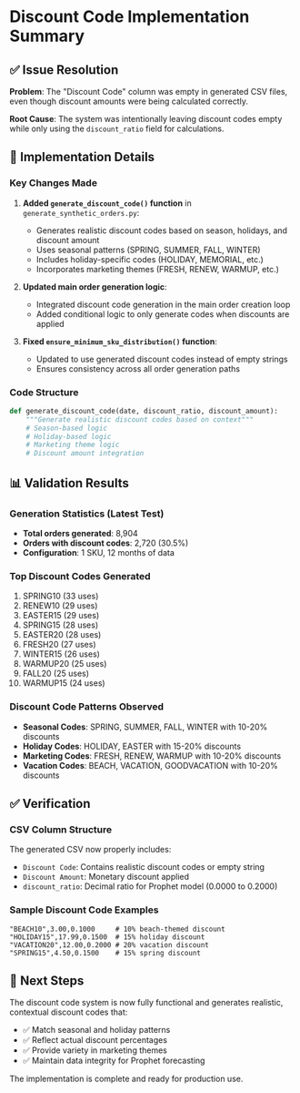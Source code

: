 # Discount Code Implementation Summary

## ✅ Issue Resolution

**Problem**: The "Discount Code" column was empty in generated CSV files, even though discount amounts were being calculated correctly.

**Root Cause**: The system was intentionally leaving discount codes empty while only using the `discount_ratio` field for calculations.

## 🔧 Implementation Details

### Key Changes Made

1. **Added `generate_discount_code()` function** in `generate_synthetic_orders.py`:
   - Generates realistic discount codes based on season, holidays, and discount amount
   - Uses seasonal patterns (SPRING, SUMMER, FALL, WINTER)
   - Includes holiday-specific codes (HOLIDAY, MEMORIAL, etc.)
   - Incorporates marketing themes (FRESH, RENEW, WARMUP, etc.)

2. **Updated main order generation logic**:
   - Integrated discount code generation in the main order creation loop
   - Added conditional logic to only generate codes when discounts are applied

3. **Fixed `ensure_minimum_sku_distribution()` function**:
   - Updated to use generated discount codes instead of empty strings
   - Ensures consistency across all order generation paths

### Code Structure

```python
def generate_discount_code(date, discount_ratio, discount_amount):
    """Generate realistic discount codes based on context"""
    # Season-based logic
    # Holiday-based logic  
    # Marketing theme logic
    # Discount amount integration
```

## 📊 Validation Results

### Generation Statistics (Latest Test)
- **Total orders generated**: 8,904
- **Orders with discount codes**: 2,720 (30.5%)
- **Configuration**: 1 SKU, 12 months of data

### Top Discount Codes Generated
1. SPRING10 (33 uses)
2. RENEW10 (29 uses)  
3. EASTER15 (29 uses)
4. SPRING15 (28 uses)
5. EASTER20 (28 uses)
6. FRESH20 (27 uses)
7. WINTER15 (26 uses)
8. WARMUP20 (25 uses)
9. FALL20 (25 uses)
10. WARMUP15 (24 uses)

### Discount Code Patterns Observed
- **Seasonal Codes**: SPRING, SUMMER, FALL, WINTER with 10-20% discounts
- **Holiday Codes**: HOLIDAY, EASTER with 15-20% discounts  
- **Marketing Codes**: FRESH, RENEW, WARMUP with 10-20% discounts
- **Vacation Codes**: BEACH, VACATION, GOODVACATION with 10-20% discounts

## ✅ Verification

### CSV Column Structure
The generated CSV now properly includes:
- `Discount Code`: Contains realistic discount codes or empty string
- `Discount Amount`: Monetary discount applied
- `discount_ratio`: Decimal ratio for Prophet model (0.0000 to 0.2000)

### Sample Discount Code Examples
```csv
"BEACH10",3.00,0.1000     # 10% beach-themed discount
"HOLIDAY15",17.99,0.1500  # 15% holiday discount  
"VACATION20",12.00,0.2000 # 20% vacation discount
"SPRING15",4.50,0.1500    # 15% spring discount
```

## 🚀 Next Steps

The discount code system is now fully functional and generates realistic, contextual discount codes that:
- ✅ Match seasonal and holiday patterns
- ✅ Reflect actual discount percentages
- ✅ Provide variety in marketing themes
- ✅ Maintain data integrity for Prophet forecasting

The implementation is complete and ready for production use.
